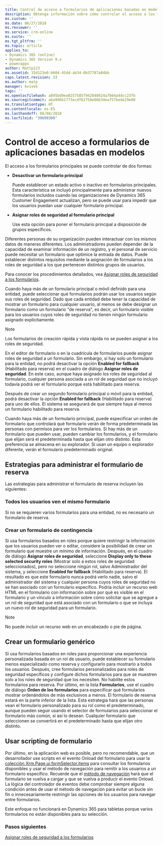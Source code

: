 ```yaml
---
title: Control de acceso a formularios de aplicaciones basadas en modelos en PowerApps | Microsoft Docs
description: Obtenga información sobre cómo controlar el acceso a los formularios principales.
ms.custom: ''
ms.date: 06/27/2018
ms.reviewer: ''
ms.service: crm-online
ms.suite: ''
ms.tgt_pltfrm: ''
ms.topic: article
applies_to:
- Dynamics 365 (online)
- Dynamics 365 Version 9.x
- powerapps
author: Mattp123
ms.assetid: 15d123e0-b604-45dd-ab34-0b37787a04bb
caps.latest.revision: 33
ms.author: matp
manager: kvivek
tags: ''
ms.openlocfilehash: a895bd9ea0257585f942840924a7044a4dcc23fb
ms.sourcegitcommit: aba996b1773ecdf62758e06b34eaf57bede29e08
ms.translationtype: HT
ms.contentlocale: es-ES
ms.lasthandoff: 08/08/2018
ms.locfileid: "39699309"
---
```

# <a name="control-access-to-model-driven-app-forms"></a>Control de acceso a formularios de aplicaciones basadas en modelos

 El acceso a los formularios principales se puede controlar de dos formas:  
  
- **Desactivar un formulario principal**  
  
     Puede establecer un estado activo o inactivo en formularios principales. Esta característica se incluyó principalmente para administrar nuevos formularios incluidos cuando las organizaciones de Dynamics 365 Customer Engagement actualizan, pero se puede usar para impedir que los usuarios puedan usar cualquier formulario principal.   
  
- **Asignar roles de seguridad al formulario principal**  
  
     Use esta opción para poner el formulario principal a disposición de grupos específicos.  
  
 Diferentes personas de su organización pueden interactuar con los mismos datos de maneras diferentes. Los administradores pueden depender de la capacidad de examinar información de un registro, y el personal de servicio puede necesitar un formulario que optimice la entrada de datos. Puede establecer distintos requisitos mediante la asignación de formularios a los roles de seguridad a los que pertenecen distintos grupos de usuarios.  
  
 Para conocer los procedimientos detallados, vea [Asignar roles de seguridad a los formularios](https://docs.microsoft.com/dynamics365/customer-engagement/admin/assign-security-roles-form).  
  
 Cuando haya más de un formulario principal o móvil definido para una entidad, puede seleccionar qué formularios podrán usar los usuarios según sus roles de seguridad. Dado que cada entidad debe tener la capacidad de mostrar un formulario para cualquier usuario, al menos se debe designar un formulario como un formulario "de reserva", es decir, un formulario visible para los usuarios cuyos roles de seguridad no tienen ningún formulario asignado explícitamente.  
  
> [!NOTE]
>  Los formularios de creación rápida y vista rápida no se pueden asignar a los roles de seguridad.  
  
 En el editor de formulario o en la cuadrícula de formularios puede asignar roles de seguridad a un formulario. Sin embargo, si hay solo un formulario para la entidad, no podrá desactivar la opción **Enabled for fallback** (Habilitado para reserva) en el cuadro de diálogo **Asignar roles de seguridad**. En este caso, aunque haya asignado los roles de seguridad al formulario, cualquier persona asociada a un rol de seguridad que no incluyó todavía podrá ver el formulario porque está habilitado para reserva.  
  
 Después de crear un segundo formulario principal o móvil para la entidad, podrá desactivar la opción **Enabled for fallback** (Habilitado para reserva) para uno de ellos. El sistema se asegurará de que siempre haya al menos un formulario habilitado para reserva.  
  
 Cuando haya más de un formulario principal, puede especificar un orden de formulario que controlará qué formulario verán de forma predeterminada las personas con permisos para ver los formularios. Si hay más de un formulario que pueden usar, pueden cambiar los formularios, y el formulario que elijan será el predeterminada hasta que elijan otro distinto. Esta preferencia se almacena en su explorador. Si usan un equipo o explorador diferente, verán el formulario predeterminado original.  
  
## <a name="strategies-to-manage-the-fallback-form"></a>Estrategias para administrar el formulario de reserva  
 Las estrategias para administrar el formulario de reserva incluyen las siguientes:  
  
<a name="BKMK_DoNotUseMultipleForms"></a>   
### <a name="all-users-view-the-same-form"></a>Todos los usuarios ven el mismo formulario  
 Si no se requieren varios formularios para una entidad, no es necesario un formulario de reserva.  
  
<a name="BKMK_Contingecyform"></a>   
### <a name="create-a-contingency-form"></a>Crear un formulario de contingencia  
 Si usa formularios basados en roles porque quiere restringir la información que los usuarios pueden ver o editar, considere la posibilidad de crear un formulario que muestre un mínimo de información. Después, en el cuadro de diálogo **Asignar roles de seguridad**, seleccione **Display only to these selected security roles** (Mostrar solo a estos roles de seguridad seleccionados), pero no seleccione ningún rol, salvo Administrador del sistema, y seleccione **Enabled for fallback** (Habilitado para reserva). El resultado es que este formulario nunca podrá verlo nadie, salvo el administrador del sistema y cualquier persona cuyos roles de seguridad no se han asociado con un formulario específico. Podría incluir un recurso web HTML en el formulario con información sobre por qué es visible en el formulario y un vínculo a información sobre cómo solicitar que se agregue a un rol de seguridad que está asociado con un formulario o que se incluya un nuevo rol de seguridad para un formulario.  
  
> [!NOTE]
>  No puede incluir un recurso web en un encabezado o pie de página.  
  
<a name="BKMK_CreateGenericForm"></a>   
## <a name="create-a-generic-form"></a>Crear un formulario genérico  
 Si usa formularios basados en roles para proporcionar una experiencia personalizada basada en un rol de usuario, puede establecer su formulario menos especializado como reserva y configurarlo para mostrarlo a todos los usuarios. Después, cree formularios personalizados para roles de seguridad específicos y configure dichos formularios para que se muestren solo a los roles de seguridad que los necesiten. No habilite estos formularios para reserva. Por último, en la lista **Formularios**, use el cuadro de diálogo **Orden de los formularios** para especificar qué formularios mostrar ordenándolos de más exclusivos a menos. El formulario de reserva estará en la parte inferior de la lista. Esta estrategia hará que las personas vean el formulario personalizado para su rol como el predeterminado, aunque pueden seguir usando el selector de formularios para seleccionar el formulario más común, si así lo desean. Cualquier formulario que seleccionen se convertirá en el predeterminado hasta que elijan otro distinto.  
  
<a name="BKMK_UseFormScripting"></a>   
## <a name="use-form-scripting"></a>Usar scripting de formulario  

 Por último, en la aplicación web es posible, pero no recomendable, que un desarrollador use scripts en el evento Onload del formulario para usar la [colección Xrm.Page.ui.formSelector.items](http://go.microsoft.com/fwlink/p/?LinkID=513300) para consultar los formularios disponibles y usar el método de navegación para remitir a los usuarios a un formulario específico. Recuerde que el [método de navegación](http://go.microsoft.com/fwlink/p/?LinkID=513301) hará que el formulario se vuelva a cargar y que se vuelva a producir el evento Onload. La lógica del controlador de eventos debe comprobar siempre alguna condición antes de usar el método de navegación para evitar un bucle sin fin o innecesariamente restringir las opciones de los usuarios para navegar entre formularios.  
  
 Este enfoque no funcionará en Dynamics 365 para tabletas porque varios formularios no están disponibles para su selección.  

### <a name="next-steps"></a>Pasos siguientes  

[Asignar roles de seguridad a los formularios](https://docs.microsoft.com/dynamics365/customer-engagement/admin/assign-security-roles-form)
